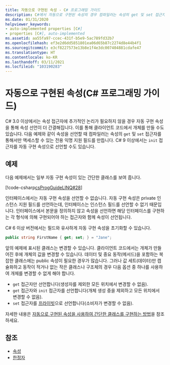 ```yaml
---
title: 자동으로 구현된 속성 - C# 프로그래밍 가이드
description: C#에서 자동으로 구현된 속성의 경우 컴파일러는 속성의 get 및 set 접근자를 통해서만 액세스하는 전용 익명 지원 필드를 만듭니다.
ms.date: 01/31/2020
helpviewer_keywords:
- auto-implemented properties [C#]
- properties [C#], auto-implemented
ms.assetid: aa55fa97-ccec-431f-b5e9-5ac789fd32b7
ms.openlocfilehash: ef3e2d6dd5851801ea06d65b87c2274d8e44b4f1
ms.sourcegitcommit: e3cf8227573e13b8e1f4e3dc007404881cdafe47
ms.translationtype: HT
ms.contentlocale: ko-KR
ms.lasthandoff: 03/11/2021
ms.locfileid: "103190283"
---
```

# <a name="auto-implemented-properties-c-programming-guide"></a>자동으로 구현된 속성(C# 프로그래밍 가이드)

C# 3.0 이상에서는 속성 접근자에 추가적인 논리가 필요하지 않을 경우 자동 구현 속성을 통해 속성 선언이 더 간결해집니다. 이를 통해 클라이언트 코드에서 개체를 만들 수도 있습니다. 다음 예제와 같이 속성을 선언할 때 컴파일러는 속성의 `get` 및 `set` 접근자를 통해서만 액세스할 수 있는 전용 익명 지원 필드를 만듭니다. C# 9 이상에서는 `init` 접근자를 자동 구현 속성으로 선언할 수도 있습니다.
  
## <a name="example"></a>예제

다음 예제에서는 일부 자동 구현 속성이 있는 간단한 클래스를 보여 줍니다.  

[!code-csharp[csProgGuideLINQ#28](~/samples/snippets/csharp/VS_Snippets_VBCSharp/csProgGuideLINQ/CS/csRef30LangFeatures_2.cs#28)]  

인터페이스에서는 자동 구현 속성을 선언할 수 없습니다. 자동 구현 속성은 private 인스턴스 지원 필드를 선언하는데, 인터페이스는 인스턴스 필드를 선언할 수 없기 때문입니다. 인터페이스에서 본문을 정의하지 않고 속성을 선언하면 해당 인터페이스를 구현하는 각 형식에 의해 구현되어야 하는 접근자와 함께 속성이 선언됩니다.

C# 6 이상 버전에서는 필드와 유사하게 자동 구현 속성을 초기화할 수 있습니다.  

```csharp  
public string FirstName { get; set; } = "Jane";  
```  

앞의 예제에 표시된 클래스는 변경할 수 있습니다. 클라이언트 코드에서는 개체가 만들어진 후에 개체의 값을 변경할 수 있습니다. 데이터 및 중요 동작(메서드)을 포함하는 복잡한 클래스에는 public 속성이 필요한 경우가 많습니다. 그러나 값 세트(데이터)만 캡슐화하고 동작이 적거나 없는 작은 클래스나 구조체의 경우 다음 옵션 중 하나를 사용하여 개체를 변경할 수 없게 해야 합니다.

* `get` 접근자만 선언합니다(생성자를 제외한 모든 위치에서 변경할 수 없음).
* `get` 접근자와 `init` 접근자를 선언합니다(개체 생성 중을 제외하고 모든 위치에서 변경할 수 없음).
* `set` 접근자를 [프라이빗](../../language-reference/keywords/private.md)으로 선언합니다(소비자가 변경할 수 없음).

자세한 내용은 [자동으로 구현된 속성을 사용하여 간단한 클래스를 구현하는 방법](./how-to-implement-a-lightweight-class-with-auto-implemented-properties.md)을 참조하세요.

## <a name="see-also"></a>참조

- [속성](./properties.md)
- [한정자](../../language-reference/keywords/index.md)
